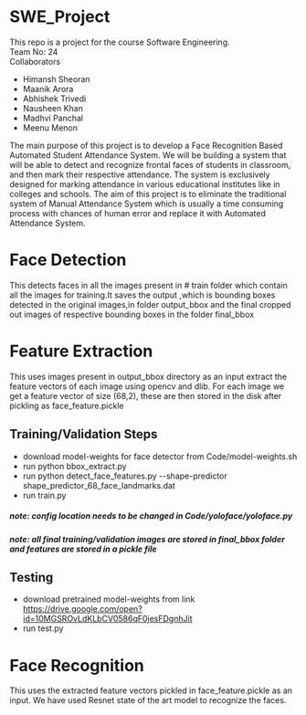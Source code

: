 # SWE_Project
This repo is a project for the course Software Engineering. 
<br/>
Team No: 24
<br/>
Collaborators
- Himansh Sheoran
- Maanik Arora
- Abhishek Trivedi
- Nausheen Khan
- Madhvi Panchal
- Meenu Menon

The main purpose of this project is to develop a Face Recognition Based Automated Student Attendance System.  We will be building a system that will be  able  to  detect  and  recognize  frontal  faces  of  students  in  classroom,  and  then mark their respective attendance.  The system is exclusively designed for marking attendance in various educational institutes like in colleges and schools.  The aim of this project is to eliminate the traditional system of Manual Attendance System which is usually a time consuming process with chances of human error and replace it with Automated Attendance System.


# Face Detection
 This detects faces in all the images present in # train folder which contain all the images for training.It saves the output ,which is bounding boxes detected in the original images,in folder output_bbox and the final cropped out images of respective bounding boxes in the folder final_bbox
 
# Feature Extraction
This uses images present in output_bbox directory as an input extract the feature vectors of each image using opencv and dlib. For each image we get a feature vector of size (68,2), these are then stored in the disk after pickling as face_feature.pickle

## Training/Validation Steps

- download model-weights for face detector from Code/model-weights.sh
- run python bbox_extract.py
- run python detect_face_features.py --shape-predictor shape_predictor_68_face_landmarks.dat
- run train.py
##### note: config location needs to be changed in Code/yoloface/yoloface.py
##### note: all final training/validation images are stored in final_bbox folder and features are stored in a pickle file

## Testing
- download pretrained model-weights from link https://drive.google.com/open?id=10MGSROvLdKLbCV0586qF0jesFDgnhJit
- run test.py

# Face Recognition
This uses the extracted feature vectors pickled in face_feature.pickle as an input. We have used Resnet state of the art model to recognize the faces.
